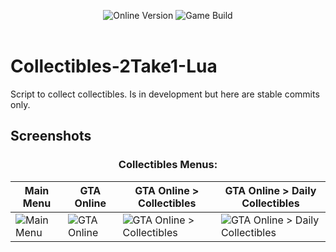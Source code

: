 <p align="center">
  <img src="https://img.shields.io/badge/Online_Version-1.69-green" alt="Online Version">
  <img src="https://img.shields.io/badge/Game_Build-3274-green" alt="Game Build">
  <br><br>
</p>

# Collectibles-2Take1-Lua

Script to collect collectibles. Is in development but here are stable commits only.

## Screenshots

### <div align="center">Collectibles Menus:</div>

| Main Menu | GTA Online | GTA Online > Collectibles | GTA Online > Daily Collectibles |
| --------- | ---------- | -----------------------------------------------| -----------------------------------------------|
| ![Main Menu](https://github.com/user-attachments/assets/a8b11b2c-e95a-4392-9c3d-62dfdbd3d953) | ![GTA Online](https://github.com/user-attachments/assets/f035ba9a-e4f0-41af-a16a-ed00aac5301b) | ![GTA Online > Collectibles](https://github.com/user-attachments/assets/e11334d4-4b9b-49a9-a901-19946e20e58f) | ![GTA Online > Daily Collectibles](https://github.com/user-attachments/assets/9700258d-ad54-40e7-abdf-9f02064ff227) |
